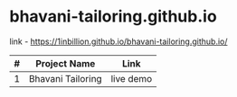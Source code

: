 # bhavani-tailoring.github.io
link - https://1inbillion.github.io/bhavani-tailoring.github.io/

|#|   Project Name  |   Link  |
|-|-----------------|---------|
|1|Bhavani Tailoring|live demo|
